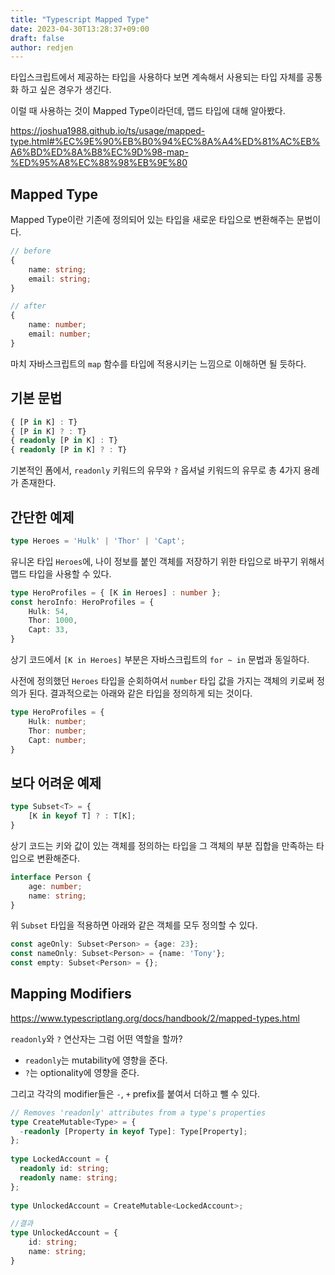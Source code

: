 ```yaml
---
title: "Typescript Mapped Type"
date: 2023-04-30T13:28:37+09:00
draft: false
author: redjen
---
```


타입스크립트에서 제공하는 타입을 사용하다 보면 계속해서 사용되는 타입 자체를 공통화 하고 싶은 경우가 생긴다.

이럴 때 사용하는 것이 Mapped Type이라던데, 맵드 타입에 대해 알아봤다.

https://joshua1988.github.io/ts/usage/mapped-type.html#%EC%9E%90%EB%B0%94%EC%8A%A4%ED%81%AC%EB%A6%BD%ED%8A%B8%EC%9D%98-map-%ED%95%A8%EC%88%98%EB%9E%80

## Mapped Type

Mapped Type이란 기존에 정의되어 있는 타입을 새로운 타입으로 변환해주는 문법이다.

```typescript
// before
{ 
    name: string;
    email: string;
}

// after
{
    name: number;
    email: number;
}
```

마치 자바스크립트의 `map` 함수를 타입에 적용시키는 느낌으로 이해하면 될 듯하다.

## 기본 문법

```typescript
{ [P in K] : T}
{ [P in K] ? : T}
{ readonly [P in K] : T}
{ readonly [P in K] ? : T}
```

기본적인 폼에서, `readonly` 키워드의 유무와 `?` 옵셔널 키워드의 유무로 총 4가지 용례가 존재한다.

## 간단한 예제

```typescript
type Heroes = 'Hulk' | 'Thor' | 'Capt';
```

유니온 타입 `Heroes`에, 나이 정보를 붙인 객체를 저장하기 위한 타입으로 바꾸기 위해서 맵드 타입을 사용할 수 있다.

```typescript
type HeroProfiles = { [K in Heroes] : number };
const heroInfo: HeroProfiles = {
    Hulk: 54,
    Thor: 1000,
    Capt: 33,
} 
```
상기 코드에서 `[K in Heroes]` 부분은 자바스크립트의 `for ~ in` 문법과 동일하다.

사전에 정의했던 `Heroes` 타입을 순회하여서 `number` 타입 값을 가지는 객체의 키로써 정의가 된다. 결과적으로는 아래와 같은 타입을 정의하게 되는 것이다.

```typescript
type HeroProfiles = {
    Hulk: number;
    Thor: number;
    Capt: number;
}
```
## 보다 어려운 예제

```typescript
type Subset<T> = {
    [K in keyof T] ? : T[K];
}
```

상기 코드는 키와 값이 있는 객체를 정의하는 타입을 그 객체의 부분 집합을 만족하는 타입으로 변환해준다.

```ts
interface Person {
    age: number;
    name: string;
}
```

위 `Subset` 타입을 적용하면 아래와 같은 객체를 모두 정의할 수 있다.
```ts
const ageOnly: Subset<Person> = {age: 23};
const nameOnly: Subset<Person> = {name: 'Tony'};
const empty: Subset<Person> = {};
```

## Mapping Modifiers

https://www.typescriptlang.org/docs/handbook/2/mapped-types.html

`readonly`와 `?` 연산자는 그럼 어떤 역할을 할까?
- `readonly`는 mutability에 영향을 준다.
- `?`는 optionality에 영향을 준다.

그리고 각각의 modifier들은 `-`, `+` prefix를 붙여서 더하고 뺄 수 있다.

```ts
// Removes 'readonly' attributes from a type's properties
type CreateMutable<Type> = {
  -readonly [Property in keyof Type]: Type[Property];
};
 
type LockedAccount = {
  readonly id: string;
  readonly name: string;
};
 
type UnlockedAccount = CreateMutable<LockedAccount>;

//결과
type UnlockedAccount = {
    id: string;
    name: string;
}
```

